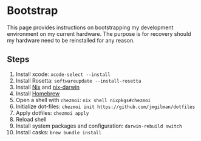 # Bootstrap

This page provides instructions on bootstrapping my development environment on
my current hardware. The purpose is for recovery should my hardware need to be
reinstalled for any reason.

## Steps

1. Install xcode: `xcode-select --install`
1. Install Rosetta: `softwareupdate --install-rosetta`
1. Install [Nix](nix/index.md#install) and
   [nix-darwin](nix/nix-darwin.md#install)
1. Install [Homebrew](homebrew.md#install)
1. Open a shell with `chezmoi`: `nix shell nixpkgs#chezmoi`
1. Initialize dot-files: `chezmoi init https://github.com/jmgilman/dotfiles`
1. Apply dotfiles: `chezmoi apply`
1. Reload shell
1. Install system packages and configuration: `darwin-rebuild switch`
1. Install casks: `brew bundle install`
